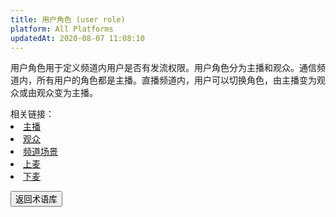 ```yaml
---
title: 用户角色 (user role)
platform: All Platforms
updatedAt: 2020-08-07 11:08:10
---
```


用户角色用于定义频道内用户是否有发流权限。用户角色分为主播和观众。通信频道内，所有用户的角色都是主播。直播频道内，用户可以切换角色，由主播变为观众或由观众变为主播。

<div class="alert info">相关链接：
    <li><a href="./terms#host">主播</a></li>
    <li><a href="./terms#audience">观众</a></li>
    <li><a href="./terms#channel-profile">频道场景</a></li>
    <li><a href="./terms#become_host">上麦</a></li>
    <li><a href="./terms#become_audience">下麦</a></li>
</div>

<a href="./terms"><button>返回术语库</button></a>
